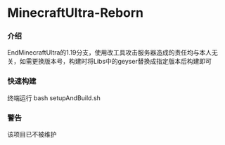 # MinecraftUltra-Reborn

### 介绍
EndMinecraftUltra的1.19分支，使用改工具攻击服务器造成的责任均与本人无关，如需更换版本号，构建时将Libs中的geyser替换成指定版本后构建即可

### 快速构建
终端运行 bash setupAndBuild.sh

### 警告
该项目已不被维护

